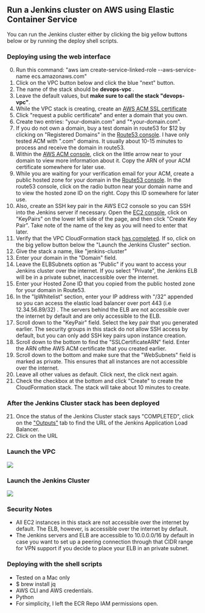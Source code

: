 ## Run a Jenkins cluster on AWS using Elastic Container Service
You can run the Jenkins cluster either by clicking the big yellow buttons below or by running the deploy shell scripts.


### Deploying using the web interface
0) Run this command: "aws iam create-service-linked-role --aws-service-name ecs.amazonaws.com"
1) Click on the VPC button below and click the blue "next" button.
2) The name of the stack should be <b> devops-vpc </b>.
3) Leave the default values, but <b> make sure to call the stack "devops-vpc"</b>.
4) While the VPC stack is creating, create an [AWS ACM SSL certificate](https://console.aws.amazon.com/acm)
5) Click "request a public certificate" and enter a domain that you own.
6) Create two entries: "your-domain.com" and "*.your-domain.com".
7) If you do not own a domain, buy a test domain in route53 for $12 by clicking on "Registered Domains" in the [Route53 console](http://console.aws.amazon.com/route53). I have only tested ACM with ".com" domains. It usually about 10-15 minutes to process and receive the domain in route53. 
8) Within the [AWS ACM console](https://console.aws.amazon.com/acm), click on the little arrow near to your domain to view more information about it. Copy the ARN of your ACM certificate somewhere for later use.
9) While you are waiting for your verification email for your ACM, create a public hosted zone for your domain in the [Route53 console](http://console.aws.amazon.com/route53). In the route53 console, click on the radio button near your domain name and to view the hosted zone ID on the right. Copy this ID somewhere for later use.
10) Also, create an SSH key pair in the AWS EC2 console so you can SSH into the Jenkins server if necessary. Open the [EC2 console](https://console.aws.amazon.com/ec2), click on "KeyPairs" on the lower left side of the page, and then click "Create Key Pair". Take note of the name of the key as you will need to enter that later.
11) Verify that the VPC CloudFormation stack [has completed](http://console.aws.amazon.com/cloudformation). If so, click on the big yellow button below the "Launch the Jenkins Cluster" section.
12) Give the stack a name, like "jenkins-cluster"
13) Enter your domain in the "Domain" field.
14) Leave the ELBSubnets option as "Public" if you want to access your Jenkins cluster over the internet. If you select "Private", the Jenkins ELB will be in a private subnet, inaccessible over the internet.
15) Enter your Hosted Zone ID that you copied from the public hosted zone for your domain in Route53.
16) In the "IpWhitelist" section, enter your IP address with "/32" appended so you can access the elastic load balancer over port 443 (i.e 12.34.56.89/32) . The servers behind the ELB are not accessible over the internet by default and are only accessible to the ELB. 
17) Scroll down to the "KeyPair" field. Select the key pair that you generated earlier. The security groups in this stack do not allow SSH access by default, but you can only add SSH key pairs upon instance creation.
18) Scroll down to the bottom to find the "SSLCertificateARN" field. Enter the ARN ofthe AWS ACM certificate that you created earlier. 
19) Scroll down to the bottom and make sure that the "WebSubnets" field is marked as private. This ensures that all instances are not accessible over the internet. 
20) Leave all other values as default. Click next, the click next again. 
21) Check the checkbox at the bottom and click "Create" to create the CloudFormation stack. The stack will take about 10 minutes to create.

### After the Jenkins Cluster stack has been deployed
21) Once the status of the Jenkins Cluster stack says "COMPLETED", click on the ["Outputs"](https://console.aws.amazon.com/cloudformation) tab to find the URL of the Jenkins Application Load Balancer. 
22) Click on the URL
 
  

<h3> Launch the VPC </h3>
</a>
<a href="https://console.aws.amazon.com/cloudformation/home?region=us-east-1#/stacks/new?templateURL=https://s3.amazonaws.com/jasondebolt-public/template-vpc.json">
<img src="https://s3.amazonaws.com/cloudformation-examples/cloudformation-launch-stack.png">
</a>

<h3> Launch the Jenkins Cluster </h3>
</a>
<a href="https://console.aws.amazon.com/cloudformation/home?region=us-east-1#/stacks/new?templateURL=https://s3.amazonaws.com/jasondebolt-public/template-jenkins-cluster.json">
<img src="https://s3.amazonaws.com/cloudformation-examples/cloudformation-launch-stack.png">
</a>

### Security Notes
* All EC2 instances in this stack are not accessible over the internet by default. The ELB, however, is accessible over the internet by default.
* The Jenkins servers and ELB are accessible to 10.0.0.0/16 by default in case you want to set up a peering connection through that CIDR range for VPN support if you decide to place your ELB in an private subnet.

### Deploying with the shell scripts
* Tested on a Mac only
* $ brew install jq
* AWS CLI and AWS credentials.
* Python
* For simplicity, I left the ECR Repo IAM permissions open.
